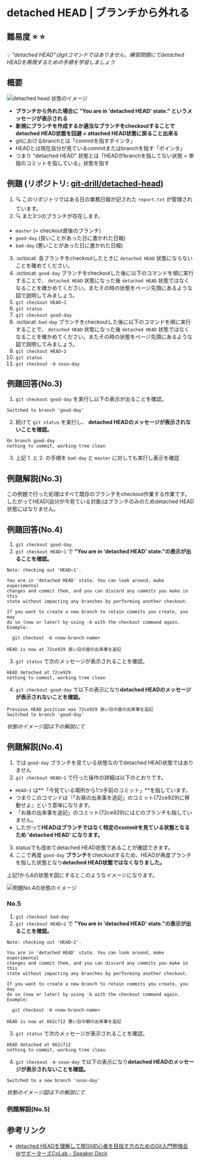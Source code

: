 # detached HEAD | ブランチから外れる

## 難易度 :star: :star:

:bulb:  _"detached HEAD"はgitコマンドではありません、練習問題にてdetached HEADを再現するための手順を学習しましょう_

## 概要

![detached head 状態のイメージ](img/detached-head/detached_head.png)

- **ブランチから外れた場合に "You are in 'detached HEAD' state." というメッセージが表示される**
- **新規にブランチを作成するか適当なブランチをcheckoutすることでdetached HEAD状態を回避 = attached HEAD状態に戻ること出来る**
- gitにおけるbranchとは「commitを指すポインタ」
- HEADとは現在自分が見ているcommitまたはbranchを指す「ポインタ」
- つまり "detached HEAD" 状態とは「HEADがbranchを指してない状態 = 単独のコミットを指している」状態を指す

## 例題 (リポジトリ: [git-drill/detached-head](https://github.com/git-drill/detached-head))

1. :mag: このリポジトリではある日の業務日報が記された `report.txt` が管理されています。
2. :mag: また3つのブランチが存在します。
  - `master` (= checkout直後のブランチ)
  - `good-day` (良いことがあった日に書かれた日報)
  - `bad-day` (悪いことがあった日に書かれた日報)
3. :octocat: 各ブランチをcheckoutしたときに `detached HEAD` 状態にならないことを確めてください。
4. :octocat: `good-day` ブランチをcheckoutした後に以下のコマンドを順に実行することで、 `detached HEAD` 状態になった後 `detached HEAD` 状態ではなくなることを確かめてください。またその時の状態をページ先頭にあるような図で説明してみましょう。
  1. `git checkout HEAD~1`
  2. `git status`
  3. `git checkout good-day`
5. :octocat: `bad-day` ブランチをcheckoutした後に以下のコマンドを順に実行することで、 `detached HEAD` 状態になった後 `detached HEAD` 状態ではなくなることを確かめてください。またその時の状態をページ先頭にあるような図で説明してみましょう。
  1. `git checkout HEAD~2`
  2. `git status`
  3. `git checkout -b soso-day`

## 例題回答(No.3)

1. `git checkout good-day` を実行し以下の表示が出ることを確認。
```
Switched to branch 'good-day'
```
2. 続けて `git status` を実行し、 **detached HEADのメッセージが表示されないことを確認。**
```
On branch good-day
nothing to commit, working tree clean
```
3. 上記 1. と 2. の手順を `bad-day` と `master` に対しても実行し表示を確認

## 例題解説(No.3)

この例題で行った処理はすべて既存のブランチをcheckout作業する作業です。
したがってHEAD(自分が今見ている対象)はブランチのみのためdetached HEAD状態にはなりません。

## 例題回答(No.4)

1. `git checkout good-day`
2. `git checkout HEAD~1` で **"You are in 'detached HEAD' state."の表示が出ることを確認。**
```
Note: checking out 'HEAD~1'.

You are in 'detached HEAD' state. You can look around, make experimental
changes and commit them, and you can discard any commits you make in this
state without impacting any branches by performing another checkout.

If you want to create a new branch to retain commits you create, you may
do so (now or later) by using -b with the checkout command again. Example:

  git checkout -b <new-branch-name>

HEAD is now at 72ce929 良い日の昼の出来事を追記
```
3. `git status` で次のメッセージが表示されることを確認。
```
HEAD detached at 72ce929
nothing to commit, working tree clean
```
4. `git checkout good-day` で以下の表示になり**detached HEADのメッセージが表示されないことを確認。**
```
Previous HEAD position was 72ce929 良い日の昼の出来事を追記
Switched to branch 'good-day'
```

_状態のイメージ図は下の解説にて_

## 例題解説(No.4)

1. では `good-day` ブランチを見ている状態なのでdetached HEAD状態ではありません
2.  `git checkout HEAD~1` で行った操作の詳細は以下のとおりです。
  - `HEAD~1` は**「今見ている場所から1つ手前のコミット」**を指しています。
  - つまりこのコマンドは『「お昼の出来事を追記」のコミット(72ce929)に移動せよ』という意味になります。
  - 「お昼の出来事を追記」のコミット(72ce929)にはどのブランチも指していません。
  - したがって**HEADはブランチではなく特定のcommitを見ている状態となるため 'detached HEAD' になります。**
3. statusでも改めてdetached HEAD状態であることが確認できます。
4. ここで再度 `good-day` **ブランチ**をcheckoutするため、HEADが再度ブランチを指した状態となり**detached HEAD状態ではなくなりました。**

上記1から4の状態を図にするとこのようなイメージになります。

![例題No.4の状態のイメージ](img/detached-head/example4.png)

### No.5

1. `git checkout bad-day`
2. `git checkout HEAD~2` で **"You are in 'detached HEAD' state."の表示が出ることを確認。**
```
Note: checking out 'HEAD~2'.

You are in 'detached HEAD' state. You can look around, make experimental
changes and commit them, and you can discard any commits you make in this
state without impacting any branches by performing another checkout.

If you want to create a new branch to retain commits you create, you may
do so (now or later) by using -b with the checkout command again. Example:

  git checkout -b <new-branch-name>

HEAD is now at 662c712 悪い日の朝の出来事を追記
```
3. `git status` で次のメッセージが表示されることを確認。
```
HEAD detached at 662c712
nothing to commit, working tree cleau
```
4. `git checkout -b soso-day` で以下の表示になり**detached HEADのメッセージが表示されないことを確認。**
```
Switched to a new branch 'soso-day'
```

_状態のイメージ図は下の解説にて_

### 例題解説(No.5)



## 参考リンク

- [detached HEADを理解して脱Git初心者を目指す方のためのGit入門勉強会 @サポーターズCoLab \- Speaker Deck](https://speakerdeck.com/imaizume/detached-headwoli-jie-sitetuo-gitchu-xin-zhe-womu-zhi-sufang-falsetamefalsegitru-men-mian-qiang-hui-at-sapotazucolab)

